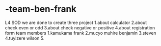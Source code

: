 # -team-ben-frank
L4 SOD  we are done to create three project 1.about calculator   2.about check even or odd  3.about check negative or positive 4.about registration form  team members 1.kamukama frank  2.mucyo muhire benjamin 3.steven 4.tuyizere wilson 5.
